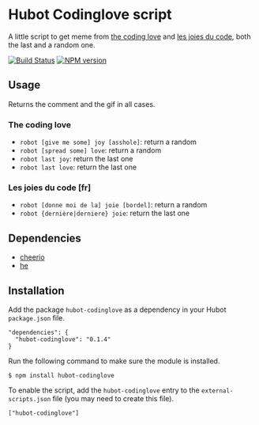 # Hubot Codinglove script

A little script to get meme from [the coding love](http://thecodinglove.com/) and [les joies du code](http://loesjoiesducode.tumblr.com), both the last and a random one.

[![Build Status](https://travis-ci.org/eunomie/hubot-codinglove.png)](https://travis-ci.org/eunomie/hubot-codinglove) [![NPM version](https://badge.fury.io/js/hubot-codinglove.png)](http://badge.fury.io/js/hubot-codinglove)

## Usage

Returns the comment and the gif in all cases.

### The coding love

* `robot [give me some] joy [asshole]`: return a random
* `robot [spread some] love`: return a random
* `robot last joy`: return the last one
* `robot last love`: return the last one

### Les joies du code [fr]

* `robot [donne moi de la] joie [bordel]`: return a random
* `robot {dernière|derniere} joie`: return the last one

## Dependencies

* [cheerio](https://github.com/MatthewMueller/cheerio)
* [he](https://github.com/mathiasbynens/he)

## Installation

Add the package `hubot-codinglove` as a dependency in your Hubot `package.json` file.

    "dependencies": {
      "hubot-codinglove": "0.1.4"
    }

Run the following command to make sure the module is installed.

    $ npm install hubot-codinglove

To enable the script, add the `hubot-codinglove` entry to the `external-scripts.json` file (you may need to create this file).

    ["hubot-codinglove"]
